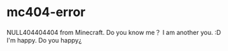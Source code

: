 # mc404-error
 NULL404404404 from Minecraft.
Do you know me？
I am another you.
:D
I'm happy.
Do you happy¿
